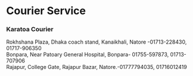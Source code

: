 # Courier Service 

### Karatoa Courier
Rokhshana   Plaza, Dhaka coach stand, Kanaikhali, Natore -01713-228430,   01717-906350   
Bonpara, Near   Patoary General Hospital, Bonpara- 01755-597873,   01713-707906  
Rajapur, College   Gate, Rajapur Bazar, Natore.-01777794035,   01716012419  
